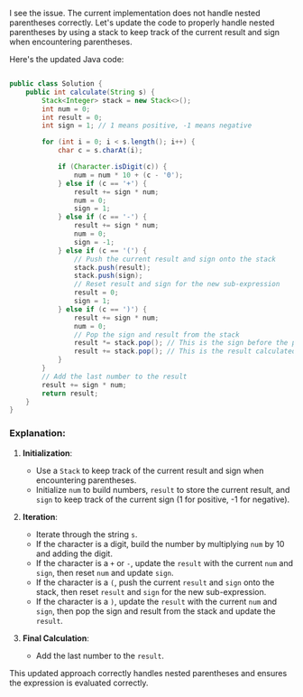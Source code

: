 I see the issue. The current implementation does not handle nested parentheses correctly. Let's update the code to properly handle nested parentheses by using a stack to keep track of the current result and sign when encountering parentheses.

Here's the updated Java code:

```java

public class Solution {
    public int calculate(String s) {
        Stack<Integer> stack = new Stack<>();
        int num = 0;
        int result = 0;
        int sign = 1; // 1 means positive, -1 means negative

        for (int i = 0; i < s.length(); i++) {
            char c = s.charAt(i);

            if (Character.isDigit(c)) {
                num = num * 10 + (c - '0');
            } else if (c == '+') {
                result += sign * num;
                num = 0;
                sign = 1;
            } else if (c == '-') {
                result += sign * num;
                num = 0;
                sign = -1;
            } else if (c == '(') {
                // Push the current result and sign onto the stack
                stack.push(result);
                stack.push(sign);
                // Reset result and sign for the new sub-expression
                result = 0;
                sign = 1;
            } else if (c == ')') {
                result += sign * num;
                num = 0;
                // Pop the sign and result from the stack
                result *= stack.pop(); // This is the sign before the parenthesis
                result += stack.pop(); // This is the result calculated before the parenthesis
            }
        }
        // Add the last number to the result
        result += sign * num;
        return result;
    }
}
```

### Explanation:
1. **Initialization**:
   - Use a `Stack` to keep track of the current result and sign when encountering parentheses.
   - Initialize `num` to build numbers, `result` to store the current result, and `sign` to keep track of the current sign (1 for positive, -1 for negative).

2. **Iteration**:
   - Iterate through the string `s`.
   - If the character is a digit, build the number by multiplying `num` by 10 and adding the digit.
   - If the character is a `+` or `-`, update the `result` with the current `num` and `sign`, then reset `num` and update `sign`.
   - If the character is a `(`, push the current `result` and `sign` onto the stack, then reset `result` and `sign` for the new sub-expression.
   - If the character is a `)`, update the `result` with the current `num` and `sign`, then pop the sign and result from the stack and update the `result`.

3. **Final Calculation**:
   - Add the last number to the `result`.

This updated approach correctly handles nested parentheses and ensures the expression is evaluated correctly.
